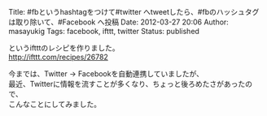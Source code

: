 Title: #fbというhashtagをつけて#twitter へtweetしたら、#fbのハッシュタグは取り除いて、#Facebook へ投稿
Date: 2012-03-27 20:06
Author: masayukig
Tags: facebook, ifttt, twitter
Status: published

というiftttのレシピを作りました。  
<http://ifttt.com/recipes/26782>

今までは、Twitter -&gt; Facebookを自動連携していましたが、  
最近、Twitterに情報を流すことが多くなり、ちょっと後ろめたさがあったので、  
こんなことにしてみました。
